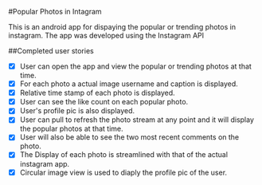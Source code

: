 #Popular Photos in Intagram

This is an android app for dispaying the popular or trending photos in instagram.
The app was developed using the Instagram API <insert api here>


##Completed user stories
  * [x] User can open the app and view the popular or trending photos at that time.
  * [x] For each photo a actual image username and caption is displayed.
  * [x] Relative time stamp of each photo is displayed.
  * [x] User can  see the like count on each popular photo.
  * [x] User's profile pic is also displayed.
  * [x] User can pull to refresh the photo stream at any point and it will display the popular photos at that time.
  * [x] User will also be able to see the two most recent comments on the photo.
  * [x] The Display of each photo is streamlined with that of the actual instagram app.
  * [x] Circular image view is used to diaply the profile pic of the user.
